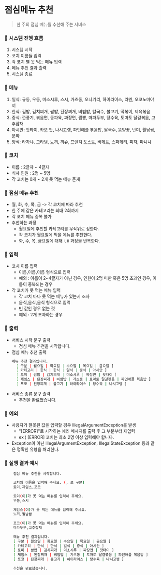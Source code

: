 # 점심메뉴 추천
> 한 주의 점심 메뉴를 추천해 주는 서비스

### 📌 시스템 진행 흐름
1. 시스템 시작
2. 코치 이름들 입력
3. 각 코치 별 못 먹는 메뉴 입력
4. 메뉴 추천 결과 출력
5. 시스템 종료

### 📌 메뉴
1. 일식: 규동, 우동, 미소시루, 스시, 가츠동, 오니기리, 하이라이스, 라멘, 오코노미야끼
2. 한식: 김밥, 김치찌개, 쌈밥, 된장찌개, 비빔밥, 칼국수, 불고기, 떡볶이, 제육볶음
3. 중식: 깐풍기, 볶음면, 동파육, 짜장면, 짬뽕, 마파두부, 탕수육, 토마토 달걀볶음, 고추잡채
4. 아시안: 팟타이, 카오 팟, 나시고렝, 파인애플 볶음밥, 쌀국수, 똠얌꿍, 반미, 월남쌈, 분짜
5. 양식: 라자냐, 그라탱, 뇨끼, 끼슈, 프렌치 토스트, 바게트, 스파게티, 피자, 파니니

### 📌 코치 
- 이름 : 2글자 ~ 4글자
- 식사 인원 : 2명 ~ 5명
- 각 코치는 0개 ~ 2개 못 먹는 메뉴 존재

### 📌 점심 메뉴 추천
- 월, 화, 수, 목, 금 -> 각 코치에 따라 추천
- 한 주에 같은 카테고리는 최대 2회까지
- 각 코치 메뉴 중복 불가
- 추천하는 과정
  - 월요일에 추천할 카테고리를 무작위로 정한다.
  - 각 코치가 월요일에 먹을 메뉴를 추천한다.
  - 화, 수, 목, 금요일에 대해 i, ii 과정을 반복한다.

### 📌 입력
- 코치 이름 입력 
  - 이름,이름,이름 형식으로 입력
  - 예외 : 이름이 2~4글자가 아닌 경우, 인원이 2명 미만 혹은 5명 초과인 경우, 이름이 중복되는 경우
- 각 코치가 못 먹는 메뉴 입력
  - 각 코치 마다 못 먹는 메뉴가 있는지 조사
  - 음식,음식,음식 형식으로 입력
  - 빈 값인 경우 없는 것
  - 예외 : 2개 초과하는 경우

### 📌 출력
- 서비스 시작 문구 출력
  - 점심 메뉴 추천을 시작합니다.
- 점심 메뉴 추천 출력
  ```bash
  메뉴 추천 결과입니다.
    [ 구분 | 월요일 | 화요일 | 수요일 | 목요일 | 금요일 ]
    [ 카테고리 | 한식 | 한식 | 일식 | 중식 | 아시안 ]
    [ 토미 | 쌈밥 | 김치찌개 | 미소시루 | 짜장면 | 팟타이 ]
    [ 제임스 | 된장찌개 | 비빔밥 | 가츠동 | 토마토 달걀볶음 | 파인애플 볶음밥 ]
    [ 포코 | 된장찌개 | 불고기 | 하이라이스 | 탕수육 | 나시고렝 ]
  ```
- 서비스 종류 문구 출력
    - 추천을 완료했습니다.

### 📌 예외
- 사용자가 잘못된 값을 입력할 경우 IllegalArgumentException를 발생
  - "[ERROR]"로 시작하는 에러 메시지를 출력 후 그 부분부터 재입력
  - ex ) [ERROR] 코치는 최소 2명 이상 입력해야 합니다.
- Exception이 아닌 IllegalArgumentException, IllegalStateException 등과 같은 명확한 유형을 처리한다.

### 📌 실행 결과 예시
```bash
    점심 메뉴 추천을 시작합니다.
    
    코치의 이름을 입력해 주세요. (, 로 구분)
    토미,제임스,포코
    
    토미(이)가 못 먹는 메뉴를 입력해 주세요.
    우동,스시
    
    제임스(이)가 못 먹는 메뉴를 입력해 주세요.
    뇨끼,월남쌈
    
    포코(이)가 못 먹는 메뉴를 입력해 주세요.
    마파두부,고추잡채
    
    메뉴 추천 결과입니다.
    [ 구분 | 월요일 | 화요일 | 수요일 | 목요일 | 금요일 ]
    [ 카테고리 | 한식 | 한식 | 일식 | 중식 | 아시안 ]
    [ 토미 | 쌈밥 | 김치찌개 | 미소시루 | 짜장면 | 팟타이 ]
    [ 제임스 | 된장찌개 | 비빔밥 | 가츠동 | 토마토 달걀볶음 | 파인애플 볶음밥 ]
    [ 포코 | 된장찌개 | 불고기 | 하이라이스 | 탕수육 | 나시고렝 ]
    
    추천을 완료했습니다.   
```
